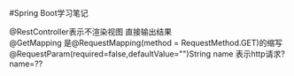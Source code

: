 #Spring Boot学习笔记

@RestController表示不渲染视图 直接输出结果  
@GetMapping 是@RequestMapping(method = RequestMethod.GET)的缩写  
@RequestParam(required=false,defaultValue="")String name 表示http请求?name=??  


